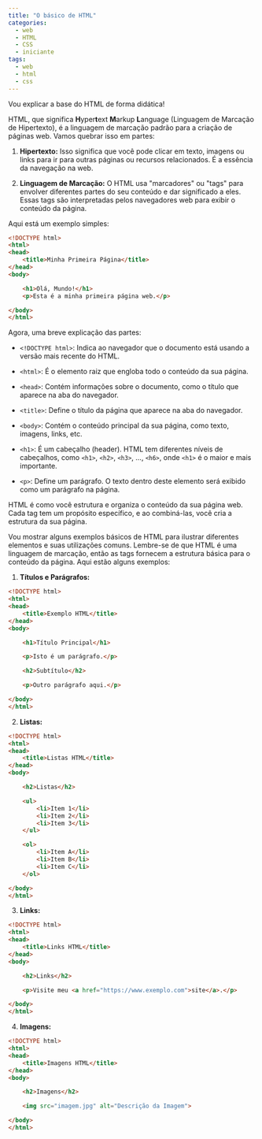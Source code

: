 ```yaml
---
title: "O básico de HTML"
categories:
  - web
  - HTML
  - CSS
  - iniciante
tags:
  - web
  - html
  - css
---
```

Vou explicar a base do HTML de forma didática!

HTML, que significa **H**yper**t**ext **M**arkup **L**anguage (Linguagem de Marcação de Hipertexto), é a linguagem de marcação padrão para a criação de páginas web. Vamos quebrar isso em partes:

1. **Hipertexto:** Isso significa que você pode clicar em texto, imagens ou links para ir para outras páginas ou recursos relacionados. É a essência da navegação na web.

2. **Linguagem de Marcação:** O HTML usa "marcadores" ou "tags" para envolver diferentes partes do seu conteúdo e dar significado a eles. Essas tags são interpretadas pelos navegadores web para exibir o conteúdo da página.

Aqui está um exemplo simples:

```html
<!DOCTYPE html>
<html>
<head>
    <title>Minha Primeira Página</title>
</head>
<body>

    <h1>Olá, Mundo!</h1>
    <p>Esta é a minha primeira página web.</p>

</body>
</html>
```

Agora, uma breve explicação das partes:

- `<!DOCTYPE html>`: Indica ao navegador que o documento está usando a versão mais recente do HTML.

- `<html>`: É o elemento raiz que engloba todo o conteúdo da sua página.

- `<head>`: Contém informações sobre o documento, como o título que aparece na aba do navegador.

- `<title>`: Define o título da página que aparece na aba do navegador.

- `<body>`: Contém o conteúdo principal da sua página, como texto, imagens, links, etc.

- `<h1>`: É um cabeçalho (header). HTML tem diferentes níveis de cabeçalhos, como `<h1>`, `<h2>`, `<h3>`, ..., `<h6>`, onde `<h1>` é o maior e mais importante.

- `<p>`: Define um parágrafo. O texto dentro deste elemento será exibido como um parágrafo na página.

HTML é como você estrutura e organiza o conteúdo da sua página web. Cada tag tem um propósito específico, e ao combiná-las, você cria a estrutura da sua página.

Vou mostrar alguns exemplos básicos de HTML para ilustrar diferentes elementos e suas utilizações comuns. Lembre-se de que HTML é uma linguagem de marcação, então as tags fornecem a estrutura básica para o conteúdo da página. Aqui estão alguns exemplos:

1. **Títulos e Parágrafos:**

```html
<!DOCTYPE html>
<html>
<head>
    <title>Exemplo HTML</title>
</head>
<body>

    <h1>Título Principal</h1>

    <p>Isto é um parágrafo.</p>

    <h2>Subtítulo</h2>

    <p>Outro parágrafo aqui.</p>

</body>
</html>
```

2. **Listas:**

```html
<!DOCTYPE html>
<html>
<head>
    <title>Listas HTML</title>
</head>
<body>

    <h2>Listas</h2>

    <ul>
        <li>Item 1</li>
        <li>Item 2</li>
        <li>Item 3</li>
    </ul>

    <ol>
        <li>Item A</li>
        <li>Item B</li>
        <li>Item C</li>
    </ol>

</body>
</html>
```

3. **Links:**

```html
<!DOCTYPE html>
<html>
<head>
    <title>Links HTML</title>
</head>
<body>

    <h2>Links</h2>

    <p>Visite meu <a href="https://www.exemplo.com">site</a>.</p>

</body>
</html>
```

4. **Imagens:**

```html
<!DOCTYPE html>
<html>
<head>
    <title>Imagens HTML</title>
</head>
<body>

    <h2>Imagens</h2>

    <img src="imagem.jpg" alt="Descrição da Imagem">

</body>
</html>
```